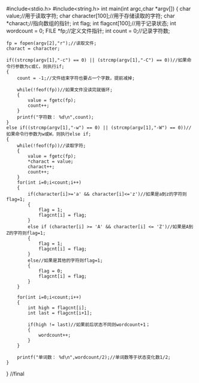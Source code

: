 #include<stdio.h>
#include<string.h>
int main(int argc,char *argv[])
{
    char value;//用于读取字符;
    char character[100];//用于存储读取的字符;
    char *charact;//指向数组的指针;
    int flag;
    int flagcnt[100];//用于记录状态;
    int wordcount = 0;
    FILE *fp;//定义文件指针;
    int count = 0;//记录字符数;

    fp = fopen(argv[2],"r");//读取文件;
    charact = character;

    if((strcmp(argv[1],"-c") == 0) || (strcmp(argv[1],"-C") == 0))//如果命令行参数为c或C，则执行if;
    {
        count = -1;//文件结束字符也要占一个字数，提前减掉;

        while(!feof(fp))//如果文件没读完就循环;
        {
            value = fgetc(fp);
            count++;
        }
        printf("字符数： %d\n",count);
    }
    else if((strcmp(argv[1],"-w") == 0) || (strcmp(argv[1],"-W") == 0))//如果命令行参数为w或W，则执行else if;
    {
        while(!feof(fp))//读取字符;
        {
            value = fgetc(fp);
            *charact = value;
            charact++;
            count++;
        }
        for(int i=0;i<count;i++)
        {
            if(character[i]>='a' && character[i]<='z')//如果是a到z的字符则flag=1;
            {
                flag = 1;
                flagcnt[i] = flag;
            }
            else if (character[i] >= 'A' && character[i] <= 'Z')//如果是A到Z的字符则flag=1;
            {
                flag = 1;
                flagcnt[i] = flag;
            }
            else//如果是其他的字符则flag=1;
            {
                flag = 0;
                flagcnt[i] = flag;
            }
        }

        for(int i=0;i<count;i++)
        {
            int high = flagcnt[i];
            int last = flagcnt[i+1];

            if(high != last)//如果前后状态不同则wordcount+1；
            {
                wordcount++;
            }
        }

        printf("单词数： %d\n",wordcount/2);//单词数等于状态变化数1/2;
    }
}
//final
